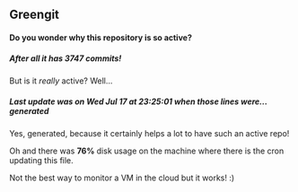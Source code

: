 ## Greengit

#### Do you wonder why this repository is so active?

##### After all it has 3747 commits!

But is it *really* active? Well...

##### Last update was on Wed Jul 17 at 23:25:01 when those lines were... generated

Yes, generated, because it certainly helps a lot to have such an active repo!

Oh and there was **76%** disk usage on the machine
where there is the cron updating this file.

Not the best way to monitor a VM in the cloud but it works! :)
